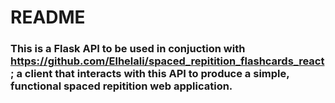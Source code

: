 # README 



### This is a Flask API to be used in conjuction with https://github.com/Elhelali/spaced_repitition_flashcards_react ; a client that interacts with this API to produce a simple, functional spaced repitition web application.

